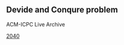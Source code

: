 ## Devide and Conqure problem 

ACM-ICPC Live Archive 

[2040](https://icpcarchive.ecs.baylor.edu/index.php?option=onlinejudge&page=show_problem&problem=41)
